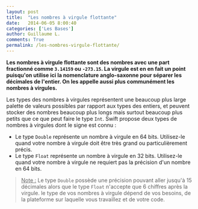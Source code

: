```yaml
---
layout: post
title:  "Les nombres à virgule flottante"
date:   2014-06-05 8:00:40
categories: ['Les Bases']
author: Guillaume L.
comments: True
permalink: /les-nombres-virgule-flottante/
---
```


**Les nombres à virgule flottante sont des nombres avec une part fractionné comme <code>3.14159</code> ou <code>-273.15</code>. La virgule est en en fait un point puisqu'on utilise ici la nomenclature anglo-saxonne pour séparer les décimales de l'entier. On les appelle aussi plus communément les nombres à virgules.**

Les types des nombres à virgules représentent une beaucoup plus large palette de valeurs possibles par rapport aux types des entiers, et peuvent stocker des nombres beaucoup plus longs mais surtout beaucoup plus petits que ce que peut faire le type <code>Int</code>. Swift propose deux types de nombres à virgules dont le signe est connu :

<ul><li>Le type <code>Double</code> représente un nombre à virgule en 64 bits. Utilisez-le quand votre nombre à virgule doit être très grand ou particulièrement précis.</li>
<li>Le type <code>Float</code> représente un nombre à virgule en 32 bits. Utilisez-le quand votre nombre à virgule ne requiert pas la précision d'un nombre en 64 bits.</li></ul>

><u>Note :</u> Le type <code>Double</code> possède une précision pouvant aller jusqu'à 15 décimales alors que le type <code>Float</code> n'accepte que 6 chiffres après la virgule. le type de vos nombres à virgule dépend de vos besoins, de la plateforme sur laquelle vous travaillez et de votre code.